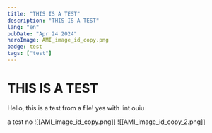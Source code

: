 ```yaml
---
title: "THIS IS A TEST"
description: "THIS IS A TEST"
lang: "en"
pubDate: "Apr 24 2024"
heroImage: AMI_image_id_copy.png
badge: test
tags: ["test"]
---
```


# THIS IS A TEST

Hello, this is a test from a file! yes with lint ouiu

a test no
![[AMI_image_id_copy.png]]
![[AMI_image_id_copy_2.png]]